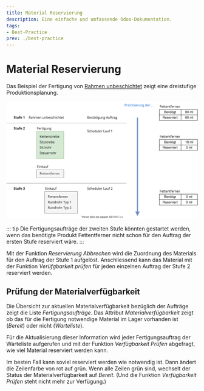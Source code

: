 ```yaml
---
title: Material Reservierung
description: Eine einfache und umfassende Odoo-Dokumentation.
tags:
- Best-Practice
prev: ./best-practice
---
```

# Material Reservierung

Das Beispiel der Fertigung von [Rahmen unbeschichtet](Best%20Practice%20Production%20Planning.md#Beispiel%20Fertigungsauftrag%20Rahmen%20unbeschichtet) zeigt eine dreistufige Produktionsplanung.

![Theorie Material Reservierung](attachments/Best%20Practice%20Material%20Reservierung.svg)

::: tip
Die Fertigungsaufträge der zweiten Stufe könnten gestartet werden, wenn das benötigte Produkt Fettentferner nicht schon für den Auftrag der ersten Stufe reserviert wäre.
:::

Mit der Funktion *Reservierung Abbrechen* wird die Zuordnung des Materials für den Auftrag der Stufe 1 aufgelöst. Anschliessend kann das Material mit der Funktion *Verüfgbarkeit prüfen* für jeden einzelnen Auftrag der Stufe 2 reserviert werden.

## Prüfung der Materialverfügbarkeit

Die Übersicht zur aktuellen Materialverfügbarkeit bezüglich der Aufträge zeigt die Liste *Fertigungsaufträge*. Das Attribut *Materialverfügbarkeit* zeigt ob das für die Fertigung notwendige Material im Lager vorhanden ist (*Bereit*) oder nicht (*Warteliste*).

Für die Aktualisierung dieser Information wird jeder Fertigungsauftrag der Warteliste aufgerufen und mit der Funktion *Verfügbarkeit Prüfen* abgefragt, wie viel Material reserviert werden kann.

Im besten Fall kann soviel reserviert werden wie notwendig ist. Dann ändert die Zeilenfarbe von rot auf grün. Wenn alle Zeilen grün sind, wechselt der Status der Materialverfügbarkeit auf *Bereit*. (Und die Funktion *Verfügbarkeit Prüfen* steht nicht mehr zur Verfügung.)